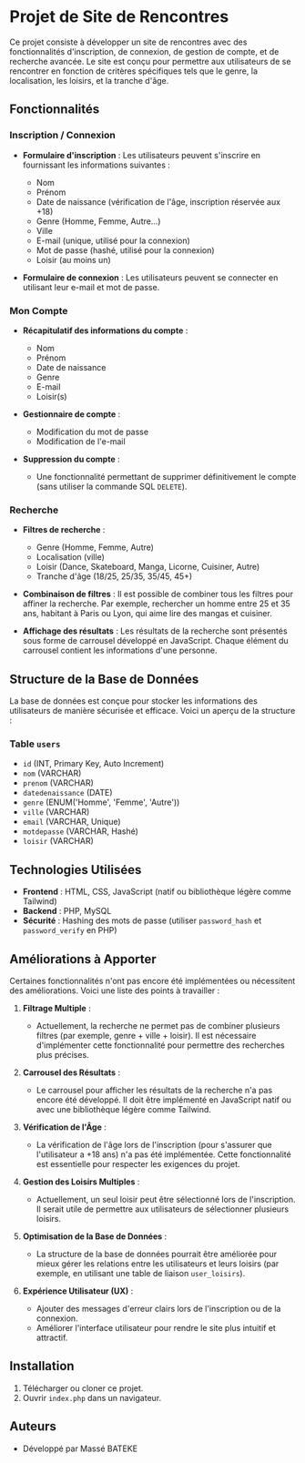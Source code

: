# Projet de Site de Rencontres

Ce projet consiste à développer un site de rencontres avec des fonctionnalités d'inscription, de connexion, de gestion de compte, et de recherche avancée. Le site est conçu pour permettre aux utilisateurs de se rencontrer en fonction de critères spécifiques tels que le genre, la localisation, les loisirs, et la tranche d'âge.

## Fonctionnalités

### Inscription / Connexion
- **Formulaire d'inscription** : Les utilisateurs peuvent s'inscrire en fournissant les informations suivantes :
  - Nom
  - Prénom
  - Date de naissance (vérification de l'âge, inscription réservée aux +18)
  - Genre (Homme, Femme, Autre...)
  - Ville
  - E-mail (unique, utilisé pour la connexion)
  - Mot de passe (hashé, utilisé pour la connexion)
  - Loisir (au moins un)

- **Formulaire de connexion** : Les utilisateurs peuvent se connecter en utilisant leur e-mail et mot de passe.

### Mon Compte
- **Récapitulatif des informations du compte** :
  - Nom
  - Prénom
  - Date de naissance
  - Genre
  - E-mail
  - Loisir(s)

- **Gestionnaire de compte** :
  - Modification du mot de passe
  - Modification de l'e-mail

- **Suppression du compte** :
  - Une fonctionnalité permettant de supprimer définitivement le compte (sans utiliser la commande SQL `DELETE`).

### Recherche
- **Filtres de recherche** :
  - Genre (Homme, Femme, Autre)
  - Localisation (ville)
  - Loisir (Dance, Skateboard, Manga, Licorne, Cuisiner, Autre)
  - Tranche d'âge (18/25, 25/35, 35/45, 45+)

- **Combinaison de filtres** : Il est possible de combiner tous les filtres pour affiner la recherche. Par exemple, rechercher un homme entre 25 et 35 ans, habitant à Paris ou Lyon, qui aime lire des mangas et cuisiner.

- **Affichage des résultats** : Les résultats de la recherche sont présentés sous forme de carrousel développé en JavaScript. Chaque élément du carrousel contient les informations d'une personne.

## Structure de la Base de Données

La base de données est conçue pour stocker les informations des utilisateurs de manière sécurisée et efficace. Voici un aperçu de la structure :

### Table `users`
- `id` (INT, Primary Key, Auto Increment)
- `nom` (VARCHAR)
- `prenom` (VARCHAR)
- `datedenaissance` (DATE)
- `genre` (ENUM('Homme', 'Femme', 'Autre'))
- `ville` (VARCHAR)
- `email` (VARCHAR, Unique)
- `motdepasse` (VARCHAR, Hashé)
- `loisir` (VARCHAR)

## Technologies Utilisées

- **Frontend** : HTML, CSS, JavaScript (natif ou bibliothèque légère comme Tailwind)
- **Backend** : PHP, MySQL
- **Sécurité** : Hashing des mots de passe (utiliser `password_hash` et `password_verify` en PHP)

## Améliorations à Apporter

Certaines fonctionnalités n'ont pas encore été implémentées ou nécessitent des améliorations. Voici une liste des points à travailler :

1. **Filtrage Multiple** :
   - Actuellement, la recherche ne permet pas de combiner plusieurs filtres (par exemple, genre + ville + loisir). Il est nécessaire d'implémenter cette fonctionnalité pour permettre des recherches plus précises.

2. **Carrousel des Résultats** :
   - Le carrousel pour afficher les résultats de la recherche n'a pas encore été développé. Il doit être implémenté en JavaScript natif ou avec une bibliothèque légère comme Tailwind.

3. **Vérification de l'Âge** :
   - La vérification de l'âge lors de l'inscription (pour s'assurer que l'utilisateur a +18 ans) n'a pas été implémentée. Cette fonctionnalité est essentielle pour respecter les exigences du projet.

4. **Gestion des Loisirs Multiples** :
   - Actuellement, un seul loisir peut être sélectionné lors de l'inscription. Il serait utile de permettre aux utilisateurs de sélectionner plusieurs loisirs.

5. **Optimisation de la Base de Données** :
   - La structure de la base de données pourrait être améliorée pour mieux gérer les relations entre les utilisateurs et leurs loisirs (par exemple, en utilisant une table de liaison `user_loisirs`).

6. **Expérience Utilisateur (UX)** :
   - Ajouter des messages d'erreur clairs lors de l'inscription ou de la connexion.
   - Améliorer l'interface utilisateur pour rendre le site plus intuitif et attractif.

## Installation
1. Télécharger ou cloner ce projet.
2. Ouvrir `index.php` dans un navigateur.

## Auteurs
- Développé par Massé BATEKE